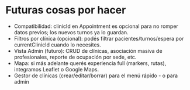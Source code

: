 # Futuras cosas por hacer

* Compatibilidad: clinicId en Appointment es opcional para no romper datos previos; los nuevos turnos ya lo guardan.
* Filtros por clínica (opcional): podés filtrar pacientes/turnos/espera por currentClinicId cuando lo necesites.
* Vista Admin (futuro): CRUD de clínicas, asociación masiva de profesionales, reporte de ocupación por sede, etc.
* Mapa: si más adelante querés experiencia full (markers, rutas), integramos Leaflet o Google Maps.
* Gestor de clínicas (crear/editar/borrar) para el menú rápido - o para admin
